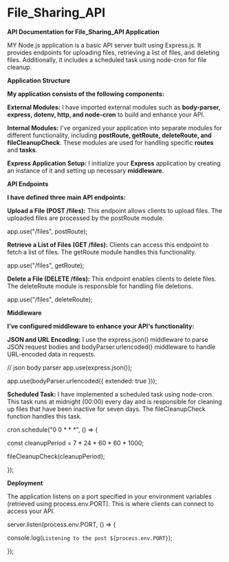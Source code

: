 # File_Sharing_API


********API Documentation for File_Sharing_API Application********


MY Node.js application is a basic API server built using Express.js. It provides endpoints for uploading files, retrieving a list of files, and deleting files. Additionally, it includes a scheduled task using node-cron for file cleanup.

******Application Structure******

**My application consists of the following components:**

****External Modules:**** I have imported external modules such as **body-parser, express, dotenv, http, and node-cron** to build and enhance your API.

****Internal Modules:**** I've organized your application into separate modules for different functionality, including **postRoute, getRoute, deleteRoute, and fileCleanupCheck**. These modules are used for handling specific **routes** and **tasks**.

****Express Application Setup:**** I initialize your **Express** application by creating an instance of it and setting up necessary **middleware**.

******API Endpoints******

**I have defined three main API endpoints:**

****Upload a File (POST /files):**** This endpoint allows clients to upload files. The uploaded files are processed by the postRoute module.

app.use("/files", postRoute);

****Retrieve a List of Files (GET /files):**** Clients can access this endpoint to fetch a list of files. The getRoute module handles this functionality.

app.use("/files", getRoute);

****Delete a File (DELETE /files):**** This endpoint enables clients to delete files. The deleteRoute module is responsible for handling file deletions.

app.use("/files", deleteRoute);

******Middleware******

**I've configured middleware to enhance your API's functionality:**

****JSON and URL Encoding:**** I use the express.json() middleware to parse JSON request bodies and bodyParser.urlencoded() middleware to handle URL-encoded data in requests.

// json body parser
app.use(express.json());

app.use(bodyParser.urlencoded({ extended: true }));

****Scheduled Task:**** I have implemented a scheduled task using node-cron. This task runs at midnight (00:00) every day and is responsible for cleaning up files that have been inactive for seven days. The fileCleanupCheck function handles this task.

cron.schedule("0 0 * * *", () => {

  const cleanupPeriod = 7 * 24 * 60 * 60 * 1000; 
  
  fileCleanupCheck(cleanupPeriod);
  
});

******Deployment******

The application listens on a port specified in your environment variables (retrieved using process.env.PORT). This is where clients can connect to access your API.

server.listen(process.env.PORT, () => {

  console.log(`Listening to the post ${process.env.PORT}`);
  
});

